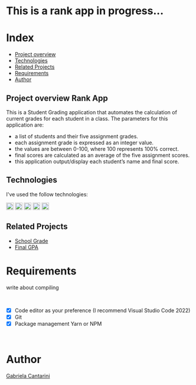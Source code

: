 # This is a rank app in progress...

# Index

- [Project overview](#id01)
- [Technologies](#id02)
- [Related Projects](#id03)
- [Requirements](#id04)
- [Author](#id05)



## Project overview <a name="id01">Rank App</a>

This is a Student Grading application that automates the calculation of current grades for each student in a class. The parameters for this application are:

- a list of students and their five assignment grades.
- each assignment grade is expressed as an integer value.
- the values are between 0-100, where 100 represents 100% correct.
- final scores are calculated as an average of the five assignment scores.
- this application output/display each student’s name and final score.

## Technologies <a name="#id02"></a>

I've used the follow technologies:<br/>

<code><img height="20" src="https://img.shields.io/badge/JavaScript-323330?style=for-the-badge&logo=javascript&logoColor=F7DF1E"></code>
<code><img height="20" src="https://img.shields.io/badge/HTML-239120?style=for-the-badge&logo=html5&logoColor=white"></code>
<code><img height="20" src="https://img.shields.io/badge/CSS-239120?&style=for-the-badge&logo=css3&logoColor=white"></code>
<code><img height="20" src="https://img.shields.io/badge/Git-F05032?style=for-the-badge&logo=git&logoColor=white"></code>
<code><img height="20" src="" alt=".Net IMG"></code>


## Related Projects <a name="#id03"></a>
- [School Grade](#id) 
- [Final GPA](#id)



# Requirements <a name="id04"></a>
<p>write about compiling</p>


<br />

- [x] Code editor as your preference (I recommend Visual Studio Code 2022)
- [x] Git
- [x] Package management Yarn or NPM

<br />

# Author <a name="id05"></a>

<a href="https://www.linkedin.com/in/gabrielacantarini/">Gabriela Cantarini</a>